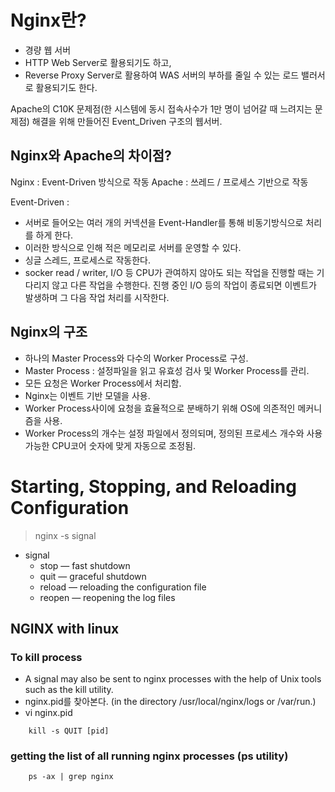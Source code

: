 
# Nginx란?
- 경량 웹 서버
- HTTP Web Server로 활용되기도 하고,
- Reverse Proxy Server로 활용하여 WAS 서버의 부하를 줄일 수 있는 로드 밸러서로 활용되기도 한다.

Apache의 C10K 문제점(한 시스템에 동시 접속사수가 1만 명이 넘어갈 때 느려지는 문제점) 해결을 위해 만들어진 Event_Driven 구조의 웹서버.

## Nginx와 Apache의 차이점?
Nginx : Event-Driven 방식으로 작동
Apache : 쓰레드 / 프로세스 기반으로 작동

Event-Driven :
- 서버로 들어오는 여러 개의 커넥션을 Event-Handler를 통해 비동기방식으로 처리를 하게 한다.
- 이러한 방식으로 인해 적은 메모리로 서버를 운영할 수 있다.
- 싱글 스레드, 프로세스로 작동한다.
- socker read / writer, I/O 등 CPU가 관여하지 않아도 되는 작업을 진행할 때는 기다리지 않고 다른 작업을 수행한다. 진행 중인 I/O 등의 작업이 종료되면 이벤트가 발생하며 그 다음 작업 처리를 시작한다.

## Nginx의 구조
- 하나의 Master Process와 다수의 Worker Process로 구성.
- Master Process : 설정파일을 읽고 유효성 검사 및 Worker Process를 관리.
- 모든 요청은 Worker Process에서 처리함.
- Nginx는 이벤트 기반 모델을 사용.
- Worker Process사이에 요청을 효율적으로 분배하기 위해 OS에 의존적인 메커니즘을 사용.
- Worker Process의 개수는 설정 파일에서 정의되며, 정의된 프로세스 개수와 사용 가능한 CPU코어 숫자에 맞게 자동으로 조정됨.


# Starting, Stopping, and Reloading Configuration
> nginx -s signal

- signal
    - stop — fast shutdown
    - quit — graceful shutdown
    - reload — reloading the configuration file
    - reopen — reopening the log files

## NGINX with linux
### To kill process
- A signal may also be sent to nginx processes with the help of Unix tools such as the kill utility.
- nginx.pid를 찾아본다. (in the directory /usr/local/nginx/logs or /var/run.)
- vi nginx.pid

```
    kill -s QUIT [pid]
```

### getting the list of all running nginx processes (ps utility)
```
    ps -ax | grep nginx
```